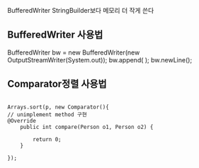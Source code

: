 BufferedWriter StringBuilder보다 메모리 더 작게 쓴다

## BufferedWriter 사용법

BufferedWriter bw = new BufferedWriter(new OutputStreamWriter(System.out));
bw.append( );
bw.newLine();

## Comparator정렬 사용법

<pre>
<code>
Arrays.sort(p, new Comparator<Person>(){
// unimplement method 구현
@Override
	public int compare(Person o1, Person o2) {
				
		return 0;
	}

});
</code>
</pre>
